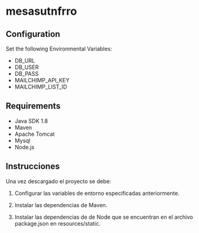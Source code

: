 # mesasutnfrro
## Configuration
Set the following Environmental Variables:

* DB_URL
* DB_USER
* DB_PASS
* MAILCHIMP_API_KEY
* MAILCHIMP_LIST_ID

## Requirements
* Java SDK 1.8
* Maven
* Apache Tomcat
* Mysql
* Node.js

## Instrucciones
Una vez descargado el proyecto se debe:

1. Configurar las variables de entorno especificadas anteriormente.

2. Instalar las dependencias de Maven.

3. Instalar las dependencias de de Node que se encuentran en el archivo package.json en resources/static.

